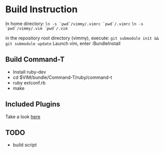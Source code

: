 Build Instruction
=================

In home directory:
``ln -s `pwd`/vimmy/.vimrc `pwd`/.vimrc``
``ln -s `pwd`/vimmy/.vim `pwd`/.vim``

in the repository root directory (vimmy), execute: `git submodule init && git submodule update`
Launch vim, enter :BundleInstall

Build Command-T
---------------
* Install ruby-dev
* cd $VIM/bundle/Command-T/ruby/command-t
* ruby extconf.rb
* make

Included Plugins
----------------
Take a look [here](https://github.com/kevinjqiu/vimmy/blob/master/.vim/conf/vundle.vim)

TODO
----
* build script

